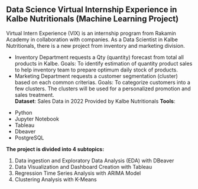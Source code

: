 ## Data Science Virtual Internship Experience in Kalbe Nutritionals (Machine Learning Project)
Virtual Intern Experience (VIX) is an internship program from Rakamin Academy in collaboration with companies. As a Data Scientist in Kalbe Nutritionals, there is a new project from inventory and marketing division.
* Inventory Department requests a Qty (quantity) forecast from total all products in Kalbe.
Goals: To identify estimation of quantity product sales to help inventory team to prepare optimum daily stock of products.
* Marketing Department requests a customer segmentation (cluster) based on each common criterias.
Goals: To categorize customers into a few clusters. The clusters will be used for a personalized promotion and sales treatment.
<br> **Dataset**: Sales Data in 2022 Provided by Kalbe Nutritionals
**Tools**:
- Python
- Jupyter Notebook
- Tableau
- Dbeaver
- PostgreSQL

**The project is divided into 4 subtopics:**
1. Data ingestion and Exploratory Data Analysis (EDA) with DBeaver
2. Data Visualization and Dashboard Creation with Tableau
3. Regression Time Series Analysis with ARIMA Model
4. Clustering Analysis with K-Means
